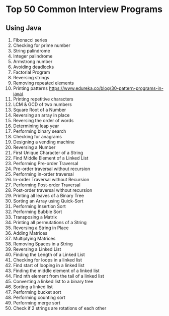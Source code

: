 # Top 50 Common Interview Programs
## Using Java
 1. Fibonacci series
 2. Checking for prime number
 3. String palindrome
 4. Integer palindrome
 5. Armstrong number
 6. Avoiding deadlocks
 7. Factorial Program
 8. Reversing strings
 9. Removing repeated elements
10. Printing patterns https://www.edureka.co/blog/30-pattern-programs-in-java/
11. Printing repetitive characters
12. LCM & GCD of two numbers
13. Square Root of a Number
14. Reversing an array in place
15. Reversing the order of words
16. Determining leap year
17. Performing binary search
18. Checking for anagrams
19. Designing a vending machine
20. Reversing a Number
21. First Unique Character of a String
22. Find Middle Element of a Linked List
23. Performing Pre-order Traversal
24. Pre-order traversal without recursion
25. Performing in-order traversal
26. In-order Traversal without Recursion
27. Performing Post-order Traversal
28. Post-order traversal without recursion
29. Printing all leaves of a Binary Tree
30. Sorting an Array using Quick-Sort
31. Performing Insertion Sort
32. Performing Bubble Sort
33. Transposing a Matrix
34. Printing all permutations of a String
35. Reversing a String in Place
36. Adding Matrices
37. Multiplying Matrices
38. Removing Spaces in a String
39. Reversing a Linked List
40. Finding the Length of a Linked List
41. Checking for loops in a linked list
42. Find start of looping in a linked list
43. Finding the middle element of a linked list
44. Find nth element from the tail of a linked list
45. Converting a linked list to a binary tree
46. Sorting a linked list
47. Performing bucket sort
48. Performing counting sort
49. Performing merge sort
50. Check if 2 strings are rotations of each other
